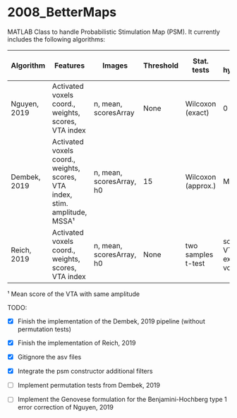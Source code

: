 # 2008_BetterMaps

MATLAB Class to handle Probabilistic Stimulation Map (PSM). It currently includes the following algorithms:


| Algorithm | Features | Images | Threshold | Stat. tests | Null-hypothesis | False positive correction | Sweetspot |
| ------ | ------ | ------ | ------ | ------ | ------ | ------ | ------ | 
| Nguyen, 2019 | Activated voxels coord., weights, scores, VTA index | n, mean, scoresArray | None | Wilcoxon (exact) | 0 | Benjamini-Hochberg (Genovese, 2002) | 10 percentile of significantMean | 
| Dembek, 2019 | Activated voxels coord., weights, scores, VTA index, stim. amplitude, MSSA¹ | n, mean, scoresArray, h0 | 15 | Wilcoxon (approx.) | MSSA¹ | Permutation Tests | ... | 
| Reich, 2019  | Activated voxels coord., weights, scores, VTA index | n, mean, scoresArray, h0 | None | two samples t-test | scores of VTA excluding voxel | None | ... | 

¹ Mean score of the VTA with same amplitude


TODO:
- [x] Finish the implementation of the Dembek, 2019 pipeline (without permutation tests)
- [x] Finish the implementation of Reich, 2019
- [x] Gitignore the asv files
- [x] Integrate the psm constructor additional filters
- [ ] Implement permutation tests from Dembek, 2019
- [ ] Implement the Genovese formulation for the Benjamini-Hochberg type 1 error correction of Nguyen, 2019
    
